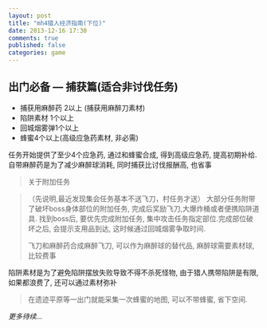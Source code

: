 ```yaml
---
layout: post
title: "mh4猎人经济指南(下位)"
date: 2013-12-16 17:30
comments: true
published: false
categories: game 
---
```


## 出门必备 — 捕获篇(适合非讨伐任务)

* 捕获用麻醉药 2以上 (捕获用麻醉刀素材)
* 陷阱素材 1个以上
* 回城烟雾弹1个以上
* 蜂蜜4个以上(高级应急药素材, 非必需)


任务开始提供了至少4个应急药, 通过和蜂蜜合成, 得到高级应急药, 提高初期补给.
自带麻醉药是为了减少麻醉球消耗, 同时捕获比讨伐报酬高, 也省事

> 关于附加任务
	
> （先说明,最近发现集会任务基本不送飞刀，村任务才送）
> 大部分任务附带了破坏boss身体部位的附加任务, 完成后奖励飞刀,大爆炸桶或者便携陷阱道具.
> 找到boss后, 要优先完成附加任务, 集中攻击任务指定部位.完成部位破坏之后, 会提示支用品到达, 这时候通过回城烟雾争取时间.
> 
> 飞刀和麻醉药合成麻醉飞刀, 可以作为麻醉球的替代品,
> 麻醉球需要素材球, 比较费事

陷阱素材是为了避免陷阱摆放失败导致不得不杀死怪物, 由于猎人携带陷阱是有限, 如果都浪费了, 还可以通过素材弥补

> 在遗迹平原等一出门就能采集一次蜂蜜的地图, 可以不带蜂蜜, 省下空间.

*更多待续...*

